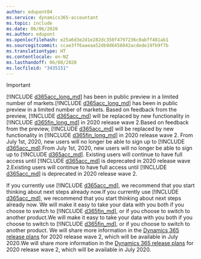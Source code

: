 ```yaml
---
author: edupont04
ms.service: dynamics365-accountant
ms.topic: include
ms.date: 06/06/2020
ms.author: edupont
ms.openlocfilehash: e25a6d3e2d1e282dc350f4797236c0abff481ab1
ms.sourcegitcommit: ccae3ff6aaeaa52db9d6456042acdede19fb9f7b
ms.translationtype: HT
ms.contentlocale: en-NZ
ms.lasthandoff: 06/08/2020
ms.locfileid: "3435151"
---
```

> [!IMPORTANT]
> <span data-ttu-id="4ca51-101">[!INCLUDE [d365acc_long_md](d365acc_long_md.md)] has been in public preview in a limited number of markets.</span><span class="sxs-lookup"><span data-stu-id="4ca51-101">[!INCLUDE [d365acc_long_md](d365acc_long_md.md)] has been in public preview in a limited number of markets.</span></span> <span data-ttu-id="4ca51-102">Based on feedback from the preview, [!INCLUDE [d365acc_md](d365acc_md.md)] will be replaced by new functionality in [!INCLUDE [d365fin_long_md](d365fin_long_md.md)] in 2020 release wave 2.</span><span class="sxs-lookup"><span data-stu-id="4ca51-102">Based on feedback from the preview, [!INCLUDE [d365acc_md](d365acc_md.md)] will be replaced by new functionality in [!INCLUDE [d365fin_long_md](d365fin_long_md.md)] in 2020 release wave 2.</span></span> <span data-ttu-id="4ca51-103">From July 1st, 2020, new users will no longer be able to sign up to [!INCLUDE [d365acc_md](d365acc_md.md)].</span><span class="sxs-lookup"><span data-stu-id="4ca51-103">From July 1st, 2020, new users will no longer be able to sign up to [!INCLUDE [d365acc_md](d365acc_md.md)].</span></span> <span data-ttu-id="4ca51-104">Existing users will continue to have full access until [!INCLUDE [d365acc_md](d365acc_md.md)] is deprecated in 2020 release wave 2.</span><span class="sxs-lookup"><span data-stu-id="4ca51-104">Existing users will continue to have full access until [!INCLUDE [d365acc_md](d365acc_md.md)] is deprecated in 2020 release wave 2.</span></span>  

<span data-ttu-id="4ca51-105">If you currently use [!INCLUDE [d365acc_md](d365acc_md.md)], we recommend that you start thinking about next steps already now.</span><span class="sxs-lookup"><span data-stu-id="4ca51-105">If you currently use [!INCLUDE [d365acc_md](d365acc_md.md)], we recommend that you start thinking about next steps already now.</span></span> <span data-ttu-id="4ca51-106">We will make it easy to take your data with you both if you choose to switch to [!INCLUDE [d365fin_md](d365fin_md.md)], or if you choose to switch to another product.</span><span class="sxs-lookup"><span data-stu-id="4ca51-106">We will make it easy to take your data with you both if you choose to switch to [!INCLUDE [d365fin_md](d365fin_md.md)], or if you choose to switch to another product.</span></span> <span data-ttu-id="4ca51-107">We will share more information in the [Dynamics 365 release plans](/dynamics365/release-plans/) for 2020 release wave 2, which will be available in July 2020.</span><span class="sxs-lookup"><span data-stu-id="4ca51-107">We will share more information in the [Dynamics 365 release plans](/dynamics365/release-plans/) for 2020 release wave 2, which will be available in July 2020.</span></span>
